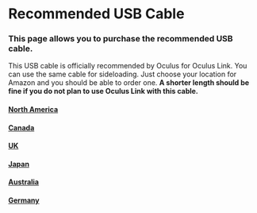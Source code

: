 # Recommended USB Cable
### This page allows you to purchase the recommended USB cable.
This USB cable is officially recommended by Oculus for Oculus Link. You can use the same cable for sideloading. Just choose your location for Amazon and you should be able to order one. **A shorter length should be fine if you do not plan to use Oculus Link with this cable.**
#### [North America](https://www.amazon.com/gp/product/B01MZIPYPY/)
#### [Canada](https://www.amazon.ca/dp/B01MZIPYPY/)
#### [UK](https://www.amazon.co.uk/dp/B01MZIPYPY/)
#### [Japan](https://www.amazon.co.jp/dp/B01MZIPYPY/)
#### [Australia](https://www.amazon.com.au/dp/B01MZIPYPY/)
#### [Germany](https://www.amazon.de/dp/B01MZIPYPY/)